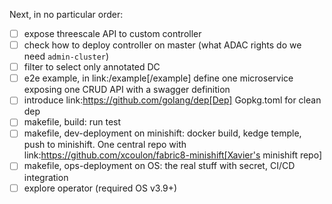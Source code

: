 Next, in no particular order:

- [ ] expose threescale API to custom controller
- [ ] check how to deploy controller on master (what ADAC rights do we need `admin-cluster`)
- [ ] filter to select only annotated DC
- [ ] e2e example, in link:/example[/example] define one microservice exposing one CRUD API with a swagger definition
- [ ] introduce link:https://github.com/golang/dep[Dep] Gopkg.toml for clean dep
- [ ] makefile, build: run test
- [ ] makefile, dev-deployment on minishift: docker build, kedge temple, push to minishift. One central repo with link:https://github.com/xcoulon/fabric8-minishift[Xavier's minishift repo]
- [ ] makefile, ops-deployment on OS: the real stuff with secret, CI/CD integration
- [ ] explore operator (required OS v3.9+)